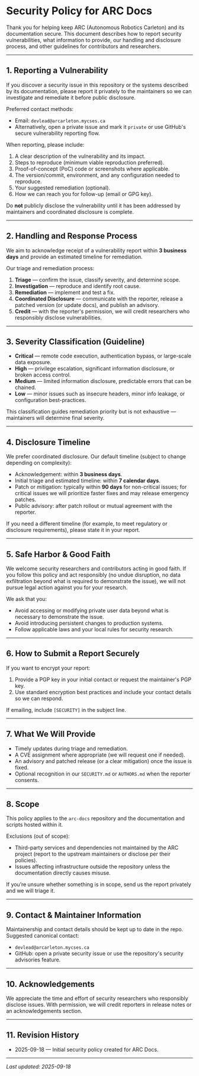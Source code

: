 # Security Policy for ARC Docs

Thank you for helping keep ARC (Autonomous Robotics Carleton) and its documentation secure. This document describes how to report security vulnerabilities, what information to provide, our handling and disclosure process, and other guidelines for contributors and researchers.

---

## 1. Reporting a Vulnerability

If you discover a security issue in this repository or the systems described by its documentation, please report it privately to the maintainers so we can investigate and remediate it before public disclosure.

Preferred contact methods:

- Email: `devlead@arcarleton.mycses.ca`
- Alternatively, open a private issue and mark it `private` or use GitHub's secure vulnerability reporting flow.

When reporting, please include:

1. A clear description of the vulnerability and its impact.
2. Steps to reproduce (minimum viable reproduction preferred).
3. Proof-of-concept (PoC) code or screenshots where applicable.
4. The version/commit, environment, and any configuration needed to reproduce.
5. Your suggested remediation (optional).
6. How we can reach you for follow-up (email or GPG key).

Do **not** publicly disclose the vulnerability until it has been addressed by maintainers and coordinated disclosure is complete.

---

## 2. Handling and Response Process

We aim to acknowledge receipt of a vulnerability report within **3 business days** and provide an estimated timeline for remediation.

Our triage and remediation process:

1. **Triage** — confirm the issue, classify severity, and determine scope.
2. **Investigation** — reproduce and identify root cause.
3. **Remediation** — implement and test a fix.
4. **Coordinated Disclosure** — communicate with the reporter, release a patched version (or update docs), and publish an advisory.
5. **Credit** — with the reporter's permission, we will credit researchers who responsibly disclose vulnerabilities.

---

## 3. Severity Classification (Guideline)

- **Critical** — remote code execution, authentication bypass, or large-scale data exposure.
- **High** — privilege escalation, significant information disclosure, or broken access control.
- **Medium** — limited information disclosure, predictable errors that can be chained.
- **Low** — minor issues such as insecure headers, minor info leakage, or configuration best-practices.

This classification guides remediation priority but is not exhaustive — maintainers will determine final severity.

---

## 4. Disclosure Timeline

We prefer coordinated disclosure. Our default timeline (subject to change depending on complexity):

- Acknowledgement: within **3 business days**.
- Initial triage and estimated timeline: within **7 calendar days**.
- Patch or mitigation: typically within **90 days** for non-critical issues; for critical issues we will prioritize faster fixes and may release emergency patches.
- Public advisory: after patch rollout or mutual agreement with the reporter.

If you need a different timeline (for example, to meet regulatory or disclosure requirements), please state it in your report.

---

## 5. Safe Harbor & Good Faith

We welcome security researchers and contributors acting in good faith. If you follow this policy and act responsibly (no undue disruption, no data exfiltration beyond what is required to demonstrate the issue), we will not pursue legal action against you for your research.

We ask that you:

- Avoid accessing or modifying private user data beyond what is necessary to demonstrate the issue.
- Avoid introducing persistent changes to production systems.
- Follow applicable laws and your local rules for security research.

---

## 6. How to Submit a Report Securely

If you want to encrypt your report:

1. Provide a PGP key in your initial contact or request the maintainer's PGP key.
2. Use standard encryption best practices and include your contact details so we can respond.

If emailing, include `[SECURITY]` in the subject line.

---

## 7. What We Will Provide

- Timely updates during triage and remediation.
- A CVE assignment where appropriate (we will request one if needed).
- An advisory and patched release (or a clear mitigation) once the issue is fixed.
- Optional recognition in our `SECURITY.md` or `AUTHORS.md` when the reporter consents.

---

## 8. Scope

This policy applies to the `arc-docs` repository and the documentation and scripts hosted within it.

Exclusions (out of scope):

- Third-party services and dependencies not maintained by the ARC project (report to the upstream maintainers or disclose per their policies).
- Issues affecting infrastructure outside the repository unless the documentation directly causes misuse.

If you’re unsure whether something is in scope, send us the report privately and we will triage it.

---

## 9. Contact & Maintainer Information

Maintainership and contact details should be kept up to date in the repo. Suggested canonical contact:

- `devlead@arcarleton.mycses.ca`
- GitHub: open a private security issue or use the repository's security advisories feature.

---

## 10. Acknowledgements

We appreciate the time and effort of security researchers who responsibly disclose issues. With permission, we will credit reporters in release notes or an acknowledgements section.

---

## 11. Revision History

- 2025-09-18 — Initial security policy created for ARC Docs.

---

*Last updated: 2025-09-18*
